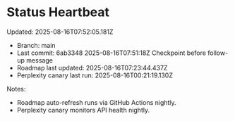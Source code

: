# Status Heartbeat

Updated: 2025-08-16T07:52:05.181Z

- Branch: main
- Last commit: 6ab3348 2025-08-16T07:51:18Z Checkpoint before follow-up message
- Roadmap last updated: 2025-08-16T07:23:44.437Z
- Perplexity canary last run: 2025-08-16T00:21:19.130Z

Notes:
- Roadmap auto-refresh runs via GitHub Actions nightly.
- Perplexity canary monitors API health nightly.
